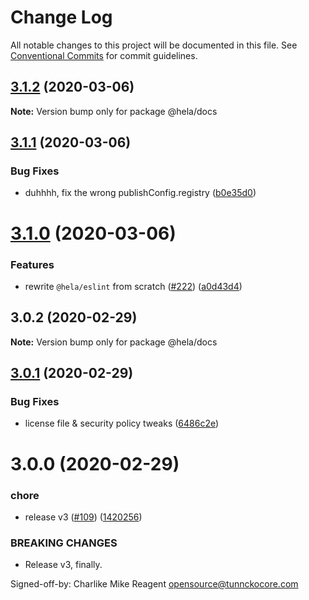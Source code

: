 # Change Log

All notable changes to this project will be documented in this file.
See [Conventional Commits](https://conventionalcommits.org) for commit guidelines.

## [3.1.2](https://github.com/tunnckoCore/hela/compare/@hela/docs@3.1.1...@hela/docs@3.1.2) (2020-03-06)

**Note:** Version bump only for package @hela/docs





## [3.1.1](https://github.com/tunnckoCore/hela/compare/@hela/docs@3.1.0...@hela/docs@3.1.1) (2020-03-06)


### Bug Fixes

* duhhhh, fix the wrong publishConfig.registry ([b0e35d0](https://github.com/tunnckoCore/hela/commit/b0e35d00426c0d1a6e0544989a164c825101ad85))





# [3.1.0](https://github.com/tunnckoCore/hela/compare/@hela/docs@3.0.2...@hela/docs@3.1.0) (2020-03-06)


### Features

* rewrite `@hela/eslint` from scratch ([#222](https://github.com/tunnckoCore/hela/issues/222)) ([a0d43d4](https://github.com/tunnckoCore/hela/commit/a0d43d41dfbd0ebe7c5f1aecc86ac6378fdd2139))





## 3.0.2 (2020-02-29)

**Note:** Version bump only for package @hela/docs





## [3.0.1](https://github.com/tunnckoCore/hela/compare/@hela/docs@3.0.0...@hela/docs@3.0.1) (2020-02-29)


### Bug Fixes

* license file & security policy tweaks ([6486c2e](https://github.com/tunnckoCore/hela/commit/6486c2ef4acb8eec61d5c589f63598cd2eee5376))





# 3.0.0 (2020-02-29)


### chore

* release v3 ([#109](https://github.com/tunnckoCore/hela/issues/109)) ([1420256](https://github.com/tunnckoCore/hela/commit/142025614ed269be06679582a5754c6dbadc6c93))


### BREAKING CHANGES

* Release v3, finally.

Signed-off-by: Charlike Mike Reagent <opensource@tunnckocore.com>
